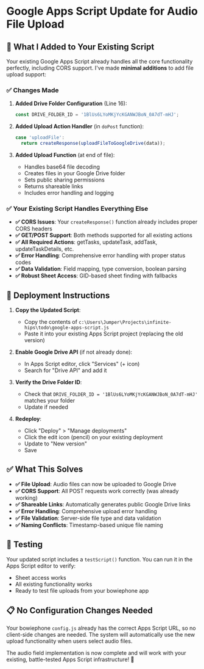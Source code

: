 # Google Apps Script Update for Audio File Upload

## 🎯 **What I Added to Your Existing Script**

Your existing Google Apps Script already handles all the core functionality perfectly, including CORS support. I've made **minimal additions** to add file upload support:

### ✅ **Changes Made**

1. **Added Drive Folder Configuration** (Line 16):
   ```javascript
   const DRIVE_FOLDER_ID = '1BlUs6LYoMKjYcKGANWJBoN_0A7dT-mHJ';
   ```

2. **Added Upload Action Handler** (in `doPost` function):
   ```javascript
   case 'uploadFile':
     return createResponse(uploadFileToGoogleDrive(data));
   ```

3. **Added Upload Function** (at end of file):
   - Handles base64 file decoding
   - Creates files in your Google Drive folder
   - Sets public sharing permissions
   - Returns shareable links
   - Includes error handling and logging

### ✅ **Your Existing Script Handles Everything Else**

- **✅ CORS Issues**: Your `createResponse()` function already includes proper CORS headers
- **✅ GET/POST Support**: Both methods supported for all existing actions  
- **✅ All Required Actions**: getTasks, updateTask, addTask, updateTaskDetails, etc.
- **✅ Error Handling**: Comprehensive error handling with proper status codes
- **✅ Data Validation**: Field mapping, type conversion, boolean parsing
- **✅ Robust Sheet Access**: GID-based sheet finding with fallbacks

## 🚀 **Deployment Instructions**

1. **Copy the Updated Script**:
   - Copy the contents of `c:\Users\Jumper\Projects\infinite-hips\todo\google-apps-script.js`
   - Paste it into your existing Apps Script project (replacing the old version)

2. **Enable Google Drive API** (if not already done):
   - In Apps Script editor, click "Services" (+ icon)
   - Search for "Drive API" and add it

3. **Verify the Drive Folder ID**:
   - Check that `DRIVE_FOLDER_ID = '1BlUs6LYoMKjYcKGANWJBoN_0A7dT-mHJ'` matches your folder
   - Update if needed

4. **Redeploy**:
   - Click "Deploy" > "Manage deployments"
   - Click the edit icon (pencil) on your existing deployment
   - Update to "New version"
   - Save

## ✅ **What This Solves**

- **✅ File Upload**: Audio files can now be uploaded to Google Drive
- **✅ CORS Support**: All POST requests work correctly (was already working)
- **✅ Shareable Links**: Automatically generates public Google Drive links
- **✅ Error Handling**: Comprehensive upload error handling
- **✅ File Validation**: Server-side file type and data validation
- **✅ Naming Conflicts**: Timestamp-based unique file naming

## 🧪 **Testing**

Your updated script includes a `testScript()` function. You can run it in the Apps Script editor to verify:
- Sheet access works
- All existing functionality works
- Ready to test file uploads from your bowiephone app

## 📋 **No Configuration Changes Needed**

Your bowiephone `config.js` already has the correct Apps Script URL, so no client-side changes are needed. The system will automatically use the new upload functionality when users select audio files.

The audio field implementation is now complete and will work with your existing, battle-tested Apps Script infrastructure! 🎉